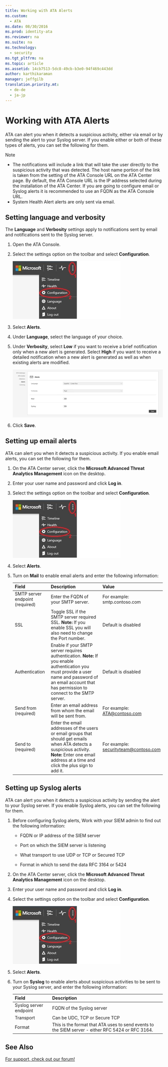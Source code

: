 ```yaml
---
title: Working with ATA Alerts
ms.custom: 
  - ATA
ms.date: 08/30/2016
ms.prod: identity-ata
ms.reviewer: na
ms.suite: na
ms.technology: 
  - security
ms.tgt_pltfrm: na
ms.topic: article
ms.assetid: 14cb7513-5dc8-49cb-b3e0-94f469c443dd
author: karthikaraman
manager: jeffgilb
translation.priority.mt: 
  - de-de
  - ja-jp
---
```

# Working with ATA Alerts
ATA can alert you when it detects a suspicious activity, either via email or by sending the alert to your Syslog server. If you enable either or both of these types of alerts, you can set the following for them.

> [!NOTE]
> -   The notifications will include a link that will take the user directly to the suspicious activity that was detected. The host name portion of the link is taken from the setting of the ATA Console URL on the ATA Center page. By default, the ATA Console URL is the IP address selected during the installation of the ATA Center.  If you are going to configure email or Syslog alerts it is recommended to use an FQDN as the ATA Console URL.
> -   System Health Alert alerts are only sent via email.

## Setting language and verbosity
The **Language** and **Verbosity** settings apply to notifications sent by email and notifications sent to the Syslog server.

1.  Open the ATA Console.

2.  Select the settings option on the toolbar and select **Configuration**.

    ![ATA config icon](../../ems/ATA_Content/media/ATA-config-icon.JPG "ATA config icon")

3.  Select **Alerts**.

4.  Under **Language**, select the language of your choice.

5.  Under **Verbosity**, select **Low** if you want to receive a brief notification only when a new alert is generated. Select **High** if you want to receive a detailed notification when a new alert is generated as well as when existing alerts are modified.

    ![ATA alerts verbosity language](../../ems/ATA_Content/media/ATA-alerts-verbosity-language.JPG "ATA alerts verbosity language")

6.  Click **Save**.

## Setting up email alerts
ATA can alert you when it detects a suspicious activity. If you enable email alerts, you can set the following for them.

1.  On the ATA Center server, click the **Microsoft Advanced Threat Analytics Management** icon on the desktop.

2.  Enter your user name and password and click **Log in**.

3.  Select the settings option on the toolbar and select **Configuration**.

    ![ATA config icon](../../ems/ATA_Content/media/ATA-config-icon.JPG "ATA config icon")

4.  Select **Alerts**.

5.  Turn on **Mail** to enable email alerts and enter the following information:

    |Field|Description|Value|
    |---------|---------------|---------|
    |SMTP server endpoint (required)|Enter the FQDN of your SMTP server.|For example:<br />smtp.contoso.com|
    |SSL|Toggle SSL if the SMTP server required SSL. **Note:** If you enable SSL you will also need to change the Port number.|Default is disabled|
    |Authentication|Enable if your SMTP server requires authentication. **Note:** If you enable authentication you must provide a user name and password of an email account that has permission to connect to the SMTP server.|Default is disabled|
    |Send from (required)|Enter an email address from whom the email will be sent from.|For example:<br />ATA@contoso.com|
    |Send to (required)|Enter the email addresses of the users or email groups that should get emails when ATA detects a suspicious activity. **Note:** Enter one email address at a time and click the plus sign to add it.|For example:<br />securityteam@contoso.com|

## Setting up Syslog alerts
ATA can alert you when it detects a suspicious activity by sending the alert to your Syslog server. If you enable Syslog alerts, you can set the following for them.

1.  Before configuring Syslog alerts, Work with your SIEM admin to find out the following information:

    -   FQDN or IP address of the SIEM server

    -   Port on which the SIEM server is listening

    -   What transport to use UDP or TCP or Secured TCP

    -   Format in which to send the data RFC 3164 or 5424

2.  On the ATA Center server, click the **Microsoft Advanced Threat Analytics Management** icon on the desktop.

3.  Enter your user name and password and click **Log in**.

4.  Select the settings option on the toolbar and select **Configuration**.

    ![ATA config icon](../../ems/ATA_Content/media/ATA-config-icon.JPG "ATA config icon")

5.  Select **Alerts**.

6.  Turn on **Syslog** to enable alerts about suspicious activities  to be sent to your Syslog server, and enter the following information:

    |Field|Description|
    |---------|---------------|
    |Syslog server endpoint|FQDN of the Syslog server|
    |Transport|Can be UDC, TCP or Secure TCP|
    |Format|This is the format that ATA uses to send events to the SIEM server - either RFC 5424 or RFC 3164.|

## See Also
[For support, check out our forum!](https://social.technet.microsoft.com/Forums/security/en-US/home?forum=mata)

